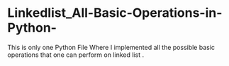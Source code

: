 # Linkedlist_All-Basic-Operations-in-Python-
This is only one Python File Where I implemented all the possible basic operations that one can perform on linked list .
